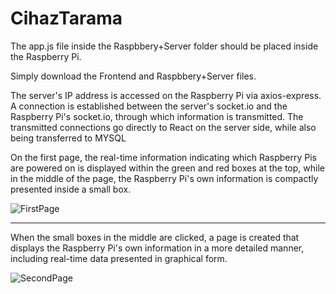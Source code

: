 # CihazTarama


The app.js file inside the Raspbbery+Server folder should be placed inside the Raspberry Pi.

Simply download the Frontend and Raspbbery+Server files.

The server's IP address is accessed on the Raspberry Pi via axios-express. A connection is established between the server's socket.io and the Raspberry Pi's socket.io, through which information is transmitted. The transmitted connections go directly to React on the server side, while also being transferred to MYSQL

On the first page, the real-time information indicating which Raspberry Pis are powered on is displayed within the green and red boxes at the top, while in the middle of the page, the Raspberry Pi's own information is compactly presented inside a small box.

![FirstPage](https://github.com/oguzhangoksu/Internship-CihazTarama/assets/70150316/09164df3-0e6f-4468-8d7c-11433a4c2c8a)

-------------------------------------------------------------------------------------------------------------------------------
When the small boxes in the middle are clicked, a page is created that displays the Raspberry Pi's own information in a more detailed manner, including real-time data presented in graphical form.

![SecondPage](https://github.com/oguzhangoksu/Internship-CihazTarama/assets/70150316/53d2520f-63bb-4dac-90c7-b71fd1482693)
